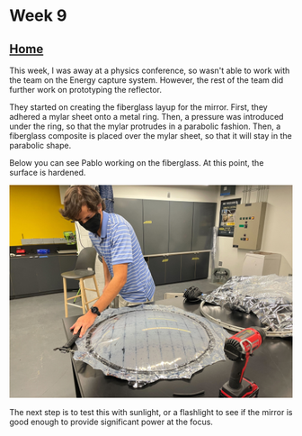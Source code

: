 # Week 9

## [Home](https://dtxiong.github.io/rapid-prototyping/)

This week, I was away at a physics conference, so wasn't able to work with the team on the Energy capture system. However, the rest of the team did further work on prototyping the reflector. 

They started on creating the fiberglass layup for the mirror. First, they adhered a mylar sheet onto a metal ring. Then, a pressure was introduced under the ring, so that the mylar protrudes in a parabolic fashion. Then, a fiberglass composite is placed over the mylar sheet, so that it will stay in the parabolic shape. 

Below you can see Pablo working on the fiberglass. At this point, the surface is hardened. 

![Mylar mirror](./pic1.jpg)

The next step is to test this with sunlight, or a flashlight to see if the mirror is good enough to provide significant power at the focus. 
